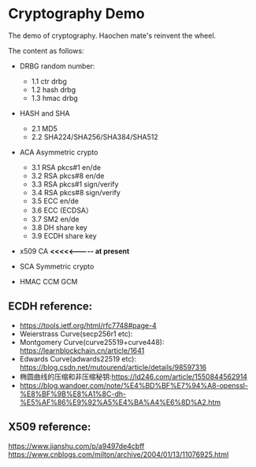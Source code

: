 # Cryptography Demo

The demo of cryptography. Haochen mate's reinvent the wheel. 

The content as follows:

* DRBG random number:
  * 1.1 ctr drbg
  * 1.2 hash drbg
  * 1.3 hmac drbg
  
* HASH and SHA
  * 2.1 MD5
  * 2.2 SHA224/SHA256/SHA384/SHA512
* ACA Asymmetric crypto
  * 3.1 RSA pkcs#1 en/de
  * 3.2 RSA pkcs#8 en/de
  * 3.3 RSA pkcs#1 sign/verify
  * 3.4 RSA pkcs#8 sign/verify
  * 3.5 ECC en/de
  * 3.6 ECC (ECDSA）
  * 3.7 SM2 en/de 
  * 3.8 DH share key
  * 3.9 ECDH share key
* x509 CA          **<<<<<----- at present**
* SCA Symmetric crypto
* HMAC CCM GCM


## ECDH reference:
* https://tools.ietf.org/html/rfc7748#page-4
* Weierstrass Curve(secp256r1 etc): 
* Montgomery Curve(curve25519+curve448): https://learnblockchain.cn/article/1641
* Edwards Curve(adwards22519 etc): https://blog.csdn.net/mutourend/article/details/98597316
* 椭圆曲线的压缩和非压缩秘钥:https://ld246.com/article/1550844562914
* https://blog.wandoer.com/note/%E4%BD%BF%E7%94%A8-openssl-%E8%BF%9B%E8%A1%8C-dh-%E5%AF%86%E9%92%A5%E4%BA%A4%E6%8D%A2.htm
## X509 reference:
https://www.jianshu.com/p/a9497de4cbff
https://www.cnblogs.com/milton/archive/2004/01/13/11076925.html
